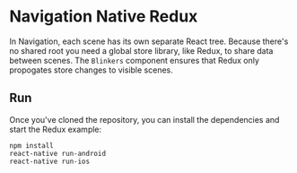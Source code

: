 # Navigation Native Redux
In Navigation, each scene has its own separate React tree. Because there's no shared root you need a global store library, like Redux, to share data between scenes. The `Blinkers` component ensures that Redux only propogates store changes to visible scenes.

## Run
Once you've cloned the repository, you can install the dependencies and start the Redux example:

    npm install
    react-native run-android
    react-native run-ios

